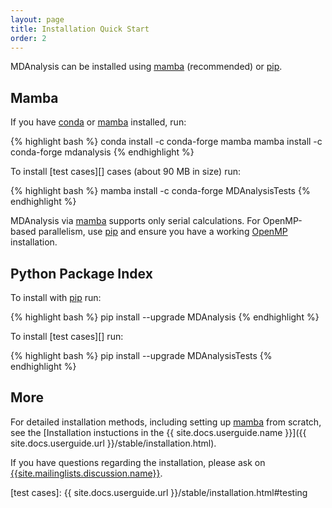 ```yaml
---
layout: page
title: Installation Quick Start
order: 2
---
```


MDAnalysis can be installed using [mamba][] (recommended) or [pip][].

## Mamba ##

If you have [conda][] or [mamba][] installed, run:

{% highlight bash %}
conda install -c conda-forge mamba
mamba install -c conda-forge mdanalysis
{% endhighlight %}

To install [test cases][] cases (about 90 MB
in size) run: 

{% highlight bash %}
mamba install -c conda-forge MDAnalysisTests
{% endhighlight %}

MDAnalysis via [mamba][] supports only serial calculations. 
For OpenMP-based parallelism, use [pip][] and ensure you have 
a working [OpenMP][] installation.

## Python Package Index ##

To install with [pip][] run:

{% highlight bash %}
pip install --upgrade MDAnalysis
{% endhighlight %}

To install [test cases][] run:

{% highlight bash %}
pip install --upgrade MDAnalysisTests
{% endhighlight %}

## More ##

For detailed installation methods, including setting up [mamba][] from scratch, see the [Installation instuctions in the {{ site.docs.userguide.name }}]({{ site.docs.userguide.url }}/stable/installation.html).

If you have questions regarding the installation, please ask on
[{{site.mailinglists.discussion.name}}]({{site.mailinglists.discussion.url}}).

[pip]: https://pip.pypa.io/en/latest/
[mamba]:https://anaconda.org/conda-forge/mamba
[conda]: https://conda.io/
[installation instuctions]: https://mamba.readthedocs.io/en/latest/installation/mamba-installation.html
[OpenMP]: https://www.openmp.org/
[test cases]: {{ site.docs.userguide.url }}/stable/installation.html#testing

